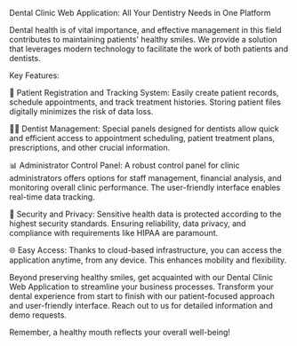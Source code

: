 Dental Clinic Web Application: All Your Dentistry Needs in One Platform

Dental health is of vital importance, and effective management in this field contributes to maintaining patients' healthy smiles. We provide a solution that leverages modern technology to facilitate the work of both patients and dentists.


Key Features:

🦷 Patient Registration and Tracking System: Easily create patient records, schedule appointments, and track treatment histories. Storing patient files digitally minimizes the risk of data loss.

👩‍⚕️ Dentist Management: Special panels designed for dentists allow quick and efficient access to appointment scheduling, patient treatment plans, prescriptions, and other crucial information.

📊 Administrator Control Panel: A robust control panel for clinic administrators offers options for staff management, financial analysis, and monitoring overall clinic performance. The user-friendly interface enables real-time data tracking.

🔐 Security and Privacy: Sensitive health data is protected according to the highest security standards. Ensuring reliability, data privacy, and compliance with requirements like HIPAA are paramount.

🌐 Easy Access: Thanks to cloud-based infrastructure, you can access the application anytime, from any device. This enhances mobility and flexibility.

Beyond preserving healthy smiles, get acquainted with our Dental Clinic Web Application to streamline your business processes. Transform your dental experience from start to finish with our patient-focused approach and user-friendly interface. Reach out to us for detailed information and demo requests.

Remember, a healthy mouth reflects your overall well-being!
